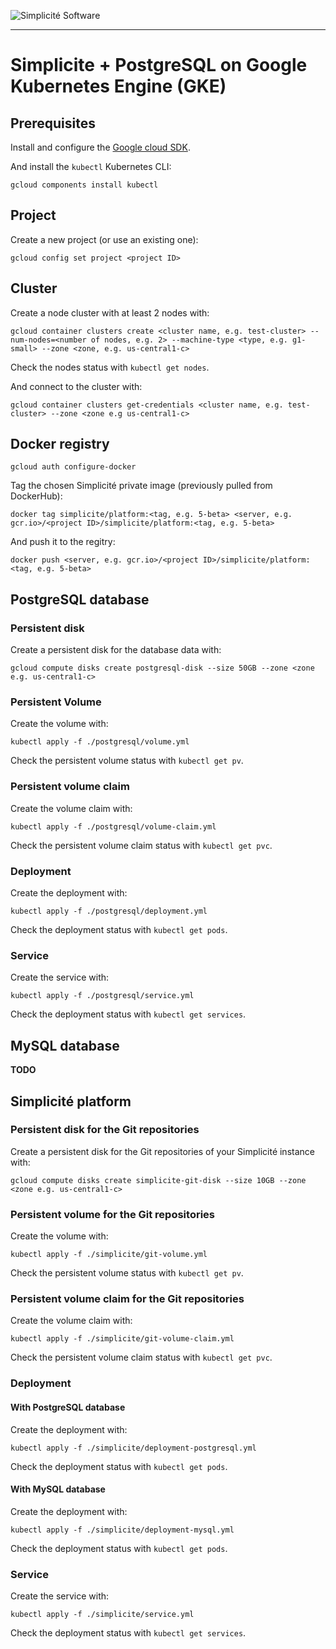 ![Simplicit&eacute; Software](https://www.simplicite.io/resources/logos/logo250.png)
* * *

Simplicite + PostgreSQL on Google Kubernetes Engine (GKE)
=========================================================

Prerequisites
-------------

Install and configure the [Google cloud SDK](https://cloud.google.com/sdk/docs/install).

And install the `kubectl` Kubernetes CLI:

	gcloud components install kubectl

Project
-------

Create a new project (or use an existing one):

	gcloud config set project <project ID>

Cluster
-------

Create a node cluster with at least 2 nodes with:

	gcloud container clusters create <cluster name, e.g. test-cluster> --num-nodes=<number of nodes, e.g. 2> --machine-type <type, e.g. g1-small> --zone <zone, e.g. us-central1-c>

Check the nodes status with `kubectl get nodes`.

And connect to the cluster with:

	gcloud container clusters get-credentials <cluster name, e.g. test-cluster> --zone <zone e.g us-central1-c>

Docker registry
---------------

	gcloud auth configure-docker

Tag the chosen Simplicité private image (previously pulled from DockerHub):

	docker tag simplicite/platform:<tag, e.g. 5-beta> <server, e.g. gcr.io>/<project ID>/simplicite/platform:<tag, e.g. 5-beta>

And push it to the regitry:

	docker push <server, e.g. gcr.io>/<project ID>/simplicite/platform:<tag, e.g. 5-beta>

PostgreSQL database
-------------------

### Persistent disk

Create a persistent disk for the database data with:

	gcloud compute disks create postgresql-disk --size 50GB --zone <zone e.g. us-central1-c>

### Persistent Volume

Create the volume with:

	kubectl apply -f ./postgresql/volume.yml

Check the persistent volume status with `kubectl get pv`.

### Persistent volume claim

Create the volume claim with:

	kubectl apply -f ./postgresql/volume-claim.yml

Check the persistent volume claim status with `kubectl get pvc`.

### Deployment

Create the deployment with:

	kubectl apply -f ./postgresql/deployment.yml

Check the deployment status with `kubectl get pods`.

### Service

Create the service with:

	kubectl apply -f ./postgresql/service.yml

Check the deployment status with `kubectl get services`.

MySQL database
--------------

**TODO**

Simplicité platform
-------------------

### Persistent disk for the Git repositories

Create a persistent disk for the Git repositories of your Simplicité instance with:

	gcloud compute disks create simplicite-git-disk --size 10GB --zone <zone e.g. us-central1-c>

### Persistent volume for the Git repositories

Create the volume with:

	kubectl apply -f ./simplicite/git-volume.yml

Check the persistent volume status with `kubectl get pv`.

### Persistent volume claim for the Git repositories

Create the volume claim with:

	kubectl apply -f ./simplicite/git-volume-claim.yml

Check the persistent volume claim status with `kubectl get pvc`.

### Deployment

#### With PostgreSQL database

Create the deployment with:

	kubectl apply -f ./simplicite/deployment-postgresql.yml

Check the deployment status with `kubectl get pods`.

#### With MySQL database

Create the deployment with:

	kubectl apply -f ./simplicite/deployment-mysql.yml

Check the deployment status with `kubectl get pods`.

### Service

Create the service with:

	kubectl apply -f ./simplicite/service.yml

Check the deployment status with `kubectl get services`.
